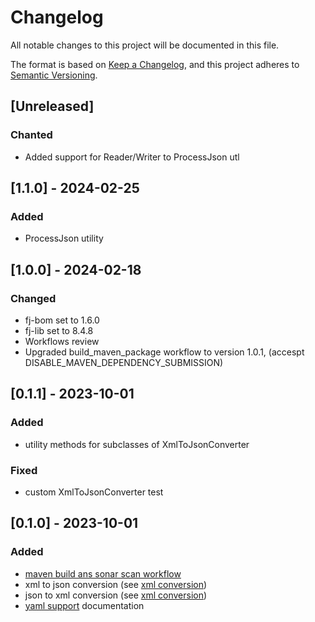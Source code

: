 # Changelog

All notable changes to this project will be documented in this file.

The format is based on [Keep a Changelog](https://keepachangelog.com/en/1.1.0/),
and this project adheres to [Semantic Versioning](https://semver.org/spec/v2.0.0.html).

## [Unreleased]

### Chanted

- Added support for Reader/Writer to ProcessJson utl

## [1.1.0] - 2024-02-25

### Added

- ProcessJson utility

## [1.0.0] - 2024-02-18

### Changed

- fj-bom set to 1.6.0
- fj-lib set to 8.4.8
- Workflows review
- Upgraded build_maven_package workflow to version 1.0.1, (accespt DISABLE_MAVEN_DEPENDENCY_SUBMISSION)

## [0.1.1] - 2023-10-01

### Added

- utility methods for subclasses of XmlToJsonConverter

### Fixed

- custom XmlToJsonConverter test

## [0.1.0] - 2023-10-01

### Added

- [maven build ans sonar scan workflow](.github/workflows/build_maven_package.yml)
- xml to json conversion (see [xml conversion](src/main/docs/xml_conversion.md))
- json to xml conversion (see [xml conversion](src/main/docs/xml_conversion.md))
- [yaml support](src/main/docs/yaml_support.md) documentation